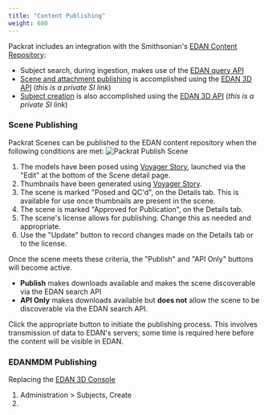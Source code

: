 ```yaml
---
title: "Content Publishing"
weight: 600
---
```


Packrat includes an integration with the Smithsonian's [EDAN Content Repository](http://edan.si.edu/openaccess/docs/):
* Subject search, during ingestion, makes use of the [EDAN query API](http://edan.si.edu/openaccess/apidocs/)
* [Scene and attachment publishing](#scene-publishing) is accomplished using the [EDAN 3D API](http://dev.3d.api.si.edu/apidocs/) (*this is a private SI link*)
* [Subject creation](#edanmdm-publishing) is also accomplished using the [EDAN 3D API](http://dev.3d.api.si.edu/apidocs/) (*this is a private SI link*)

### Scene Publishing
Packrat Scenes can be published to the EDAN content repository when the following conditions are met:
![Packrat Publish Scene](/dpo-packrat/images/packrat-publish-scene.png "Packrat Publish Scene")   
1. The models have been posed using [Voyager Story](../voyager#pose), launched via the "Edit" at the bottom of the Scene detail page.
2. Thumbnails have been generated using [Voyager Story](../voyager#capture).
3. The scene is marked "Posed and QC'd", on the Details tab. This is available for use once thumbnails are present in the scene.
4. The scene is marked "Approved for Publication", on the Details tab.
5. The scene's license allows for publishing. Change this as needed and appropriate.
6. Use the "Update" button to record changes made on the Details tab or to the license.

Once the scene meets these criteria, the "Publish" and "API Only" buttons will become active.
* **Publish** makes downloads available and makes the scene discoverable via the EDAN search API
* **API Only** makes downloads available but **does not** allow the scene to be discoverable via the EDAN search API.

Click the appropriate button to initiate the publishing process. This involves transmission of data to EDAN's servers; some time is required here before the content will be visible in EDAN.

### EDANMDM Publishing
Replacing the [EDAN 3D Console](http://dev.3d.api.si.edu/prod/console/home)
1. Administration > Subjects, Create
2. 